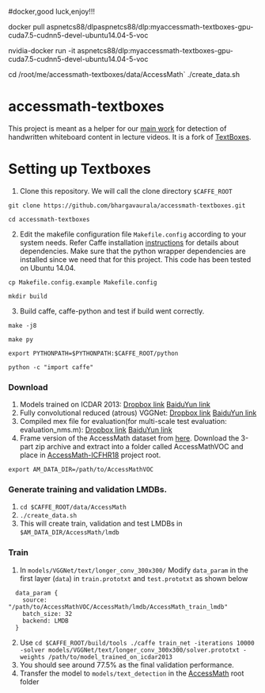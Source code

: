 #docker,good luck,enjoy!!!


docker pull aspnetcs88/dlpaspnetcs88/dlp:myaccessmath-textboxes-gpu-cuda7.5-cudnn5-devel-ubuntu14.04-5-voc


nvidia-docker run -it aspnetcs88/dlp:myaccessmath-textboxes-gpu-cuda7.5-cudnn5-devel-ubuntu14.04-5-voc

cd /root/me/accessmath-textboxes/data/AccessMath`
./create_data.sh



# accessmath-textboxes

This project is meant as a helper for our [main work](https://github.com/bhargavaurala/accessmath-icfhr2018) for detection of handwritten whiteboard content in lecture videos. It is a fork of [TextBoxes](https://github.com/MhLiao/TextBoxes).

# Setting up Textboxes

1. Clone this repository. We will call the clone directory `$CAFFE_ROOT`
  ```Shell
  git clone https://github.com/bhargavaurala/accessmath-textboxes.git
  
  cd accessmath-textboxes
  ```
2. Edit the makefile configuration file `Makefile.config` according to your system needs. Refer Caffe installation [instructions](http://caffe.berkeleyvision.org/installation.html) for details about dependencies. Make sure that the python wrapper dependencies are installed since we need that for this project. This code has been tested on Ubuntu 14.04.
  ```
  cp Makefile.config.example Makefile.config
  
  mkdir build
  ```
3. Build caffe, caffe-python and test if build went correctly.
  ```
  make -j8
  
  make py
  
  export PYTHONPATH=$PYTHONPATH:$CAFFE_ROOT/python
  
  python -c "import caffe"
  ``` 
 
 ### Download
1. Models trained on ICDAR 2013: [Dropbox link](https://www.dropbox.com/s/g8pjzv2de9gty8g/TextBoxes_icdar13.caffemodel?dl=0) [BaiduYun link](http://pan.baidu.com/s/1qY73XHq)
2. Fully convolutional reduced (atrous) VGGNet: [Dropbox link](https://www.dropbox.com/s/qxc64az0a21vodt/VGG_ILSVRC_16_layers_fc_reduced.caffemodel?dl=0) [BaiduYun link](http://pan.baidu.com/s/1slQyMiL)
3. Compiled mex file for evaluation(for multi-scale test evaluation: evaluation_nms.m): [Dropbox link](https://www.dropbox.com/s/xtjuwvphxnz1nl8/polygon_intersect.mexa64?dl=0) [BaiduYun link](http://pan.baidu.com/s/1jIe9UWA)
4. Frame version of the AccessMath dataset from [here](https://buffalo.box.com/s/6gklgrotfd5drbxvdw2xtrt9i2ldmt01). Download the 3-part zip archive and extract into a folder called AccessMathVOC and place in [AccessMath-ICFHR18](https://github.com/bhargavaurala/accessmath-icfhr2018) project root.
```
export AM_DATA_DIR=/path/to/AccessMathVOC
```

### Generate training and validation LMDBs.

1. `cd $CAFFE_ROOT/data/AccessMath`
2. `./create_data.sh`
3. This will create train, validation and test LMDBs in `$AM_DATA_DIR/AccessMath/lmdb`

### Train
1. In `models/VGGNet/text/longer_conv_300x300/` Modify `data_param` in the first layer (`data`) in `train.prototxt` and `test.prototxt` as shown below
```
  data_param {
    source: "/path/to/AccessMathVOC/AccessMath/lmdb/AccessMath_train_lmdb"
    batch_size: 32
    backend: LMDB
  }
 ```
2. Use `cd $CAFFE_ROOT/build/tools ./caffe train_net -iterations 10000 -solver models/VGGNet/text/longer_conv_300x300/solver.prototxt -weights /path/to/model_trained_on_icdar2013`
3. You should see around 77.5% as the final validation performance.
4. Transfer the model to `models/text_detection` in the [AccessMath](https://github.com/bhargavaurala/accessmath-icfhr2018) root folder
